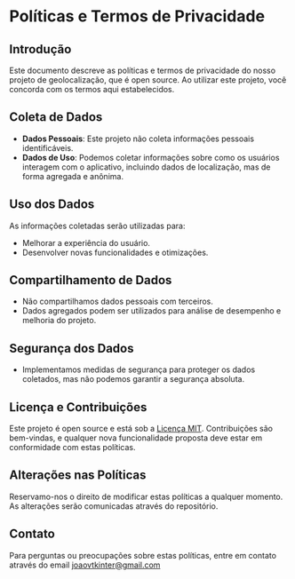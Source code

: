# Políticas e Termos de Privacidade

## Introdução

Este documento descreve as políticas e termos de privacidade do nosso projeto de geolocalização, que é open source. Ao utilizar este projeto, você concorda com os termos aqui estabelecidos.

## Coleta de Dados

- **Dados Pessoais**: Este projeto não coleta informações pessoais identificáveis. 
- **Dados de Uso**: Podemos coletar informações sobre como os usuários interagem com o aplicativo, incluindo dados de localização, mas de forma agregada e anônima.

## Uso dos Dados

As informações coletadas serão utilizadas para:

- Melhorar a experiência do usuário.
- Desenvolver novas funcionalidades e otimizações.

## Compartilhamento de Dados

- Não compartilhamos dados pessoais com terceiros.
- Dados agregados podem ser utilizados para análise de desempenho e melhoria do projeto.

## Segurança dos Dados

- Implementamos medidas de segurança para proteger os dados coletados, mas não podemos garantir a segurança absoluta.

## Licença e Contribuições

Este projeto é open source e está sob a [Licença MIT](#). Contribuições são bem-vindas, e qualquer nova funcionalidade proposta deve estar em conformidade com estas políticas.

## Alterações nas Políticas

Reservamo-nos o direito de modificar estas políticas a qualquer momento. As alterações serão comunicadas através do repositório.

## Contato

Para perguntas ou preocupações sobre estas políticas, entre em contato através do email joaovtkinter@gmail.com
